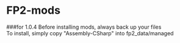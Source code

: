# FP2-mods
###for 1.0.4
Before installing mods, always back up your files <br>
To install, simply copy "Assembly-CSharp" into fp2_data/managed
